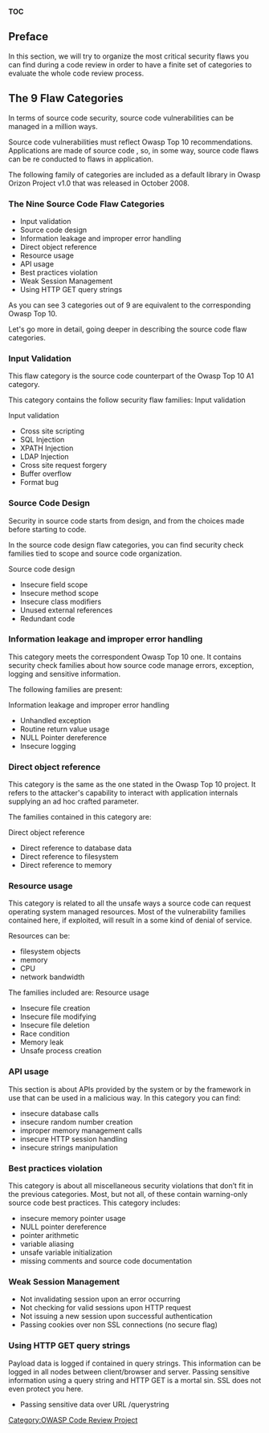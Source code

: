 __TOC__

## Preface

In this section, we will try to organize the most critical security
flaws you can find during a code review in order to have a finite set of
categories to evaluate the whole code review process.

## The 9 Flaw Categories

In terms of source code security, source code vulnerabilities can be
managed in a million ways.

Source code vulnerabilities must reflect Owasp Top 10 recommendations.
Applications are made of source code , so, in some way, source code
flaws can be re conducted to flaws in application.

The following family of categories are included as a default library in
Owasp Orizon Project v1.0 that was released in October 2008.

### The Nine Source Code Flaw Categories

  - Input validation
  - Source code design
  - Information leakage and improper error handling
  - Direct object reference
  - Resource usage
  - API usage
  - Best practices violation
  - Weak Session Management
  - Using HTTP GET query strings

As you can see 3 categories out of 9 are equivalent to the corresponding
Owasp Top 10.

Let's go more in detail, going deeper in describing the source code flaw
categories.

### Input Validation

This flaw category is the source code counterpart of the Owasp Top 10 A1
category.

This category contains the follow security flaw families: Input
validation

Input validation

  - Cross site scripting
  - SQL Injection
  - XPATH Injection
  - LDAP Injection
  - Cross site request forgery
  - Buffer overflow
  - Format bug

### Source Code Design

Security in source code starts from design, and from the choices made
before starting to code.

In the source code design flaw categories, you can find security check
families tied to scope and source code organization.

Source code design

  - Insecure field scope
  - Insecure method scope
  - Insecure class modifiers
  - Unused external references
  - Redundant code

### Information leakage and improper error handling

This category meets the correspondent Owasp Top 10 one. It contains
security check families about how source code manage errors, exception,
logging and sensitive information.

The following families are present:

Information leakage and improper error handling

  - Unhandled exception
  - Routine return value usage
  - NULL Pointer dereference
  - Insecure logging

### Direct object reference

This category is the same as the one stated in the Owasp Top 10 project.
It refers to the attacker's capability to interact with application
internals supplying an ad hoc crafted parameter.

The families contained in this category are:

Direct object reference

  - Direct reference to database data
  - Direct reference to filesystem
  - Direct reference to memory

### Resource usage

This category is related to all the unsafe ways a source code can
request operating system managed resources. Most of the vulnerability
families contained here, if exploited, will result in a some kind of
denial of service.

Resources can be:

  - filesystem objects
  - memory
  - CPU
  - network bandwidth

The families included are: Resource usage

  - Insecure file creation
  - Insecure file modifying
  - Insecure file deletion
  - Race condition
  - Memory leak
  - Unsafe process creation

### API usage

This section is about APIs provided by the system or by the framework in
use that can be used in a malicious way. In this category you can find:

  - insecure database calls
  - insecure random number creation
  - improper memory management calls
  - insecure HTTP session handling
  - insecure strings manipulation

### Best practices violation

This category is about all miscellaneous security violations that don’t
fit in the previous categories. Most, but not all, of these contain
warning-only source code best practices. This category includes:

  - insecure memory pointer usage
  - NULL pointer dereference
  - pointer arithmetic
  - variable aliasing
  - unsafe variable initialization
  - missing comments and source code documentation

### Weak Session Management

  - Not invalidating session upon an error occurring
  - Not checking for valid sessions upon HTTP request
  - Not issuing a new session upon successful authentication
  - Passing cookies over non SSL connections (no secure flag)

### Using HTTP GET query strings

Payload data is logged if contained in query strings. This information
can be logged in all nodes between client/browser and server. Passing
sensitive information using a query string and HTTP GET is a mortal sin.
SSL does not even protect you here.

  - Passing sensitive data over URL /querystring

[Category:OWASP Code Review
Project](Category:OWASP_Code_Review_Project "wikilink")